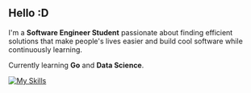 ## Hello :D

I'm a **Software Engineer Student** passionate about finding efficient solutions that make people's lives easier and build cool software while continuously learning. 

Currently learning **Go** and **Data Science**.

[![My Skills](https://skillicons.dev/icons?i=py,go,dotnet,java,html,css,js,docker,linux)](https://skillicons.dev)
